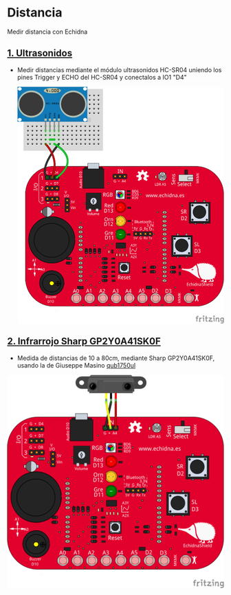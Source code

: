 # Distancia
Medir distancia con Echidna

## [1. Ultrasonidos](https://github.com/EchidnaShield/Recursos/blob/master/Didactica/Actividades_IDE_Arduino/Distancia/UltraSon)
 -  Medir distancias mediante el módulo ultrasonidos HC-SR04
    uniendo los pines Trigger y ECHO del HC-SR04 y conectalos a IO1 "D4"
    
     <img src="Echidna HCSR04_bb.png" width="600" align="center">



## [2. Infrarrojo Sharp GP2Y0A41SK0F](https://github.com/EchidnaShield/Recursos/tree/master/Didactica/Actividades_IDE_Arduino/Distancia/GP2Y0A41SK0F)
 -  Medida de distancias de 10 a 80cm,  mediante Sharp GP2Y0A41SK0F, usando la de Giuseppe Masino [qub1750ul](https://github.com/qub1750ul/Arduino_SharpIR)
 
 <img src="Echidna Sharp_bb.png" width="600" align="center">

